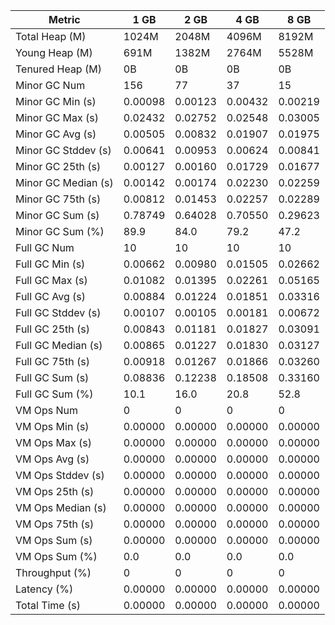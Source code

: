 | Metric | 1 GB | 2 GB | 4 GB | 8 GB |
|------|----|----|----|----|
| Total Heap (M) | 1024M | 2048M | 4096M | 8192M |
| Young Heap (M) | 691M | 1382M | 2764M | 5528M |
| Tenured Heap (M) | 0B | 0B | 0B | 0B |
| Minor GC Num | 156 | 77 | 37 | 15 |
| Minor GC Min (s) | 0.00098 | 0.00123 | 0.00432 | 0.00219 |
| Minor GC Max (s) | 0.02432 | 0.02752 | 0.02548 | 0.03005 |
| Minor GC Avg (s) | 0.00505 | 0.00832 | 0.01907 | 0.01975 |
| Minor GC Stddev (s) | 0.00641 | 0.00953 | 0.00624 | 0.00841 |
| Minor GC 25th (s) | 0.00127 | 0.00160 | 0.01729 | 0.01677 |
| Minor GC Median (s) | 0.00142 | 0.00174 | 0.02230 | 0.02259 |
| Minor GC 75th (s) | 0.00812 | 0.01453 | 0.02257 | 0.02289 |
| Minor GC Sum (s) | 0.78749 | 0.64028 | 0.70550 | 0.29623 |
| Minor GC Sum (%) | 89.9 | 84.0 | 79.2 | 47.2 |
| Full GC Num | 10 | 10 | 10 | 10 |
| Full GC Min (s) | 0.00662 | 0.00980 | 0.01505 | 0.02662 |
| Full GC Max (s) | 0.01082 | 0.01395 | 0.02261 | 0.05165 |
| Full GC Avg (s) | 0.00884 | 0.01224 | 0.01851 | 0.03316 |
| Full GC Stddev (s) | 0.00107 | 0.00105 | 0.00181 | 0.00672 |
| Full GC 25th (s) | 0.00843 | 0.01181 | 0.01827 | 0.03091 |
| Full GC Median (s) | 0.00865 | 0.01227 | 0.01830 | 0.03127 |
| Full GC 75th (s) | 0.00918 | 0.01267 | 0.01866 | 0.03260 |
| Full GC Sum (s) | 0.08836 | 0.12238 | 0.18508 | 0.33160 |
| Full GC Sum (%) | 10.1 | 16.0 | 20.8 | 52.8 |
| VM Ops Num | 0 | 0 | 0 | 0 |
| VM Ops Min (s) | 0.00000 | 0.00000 | 0.00000 | 0.00000 |
| VM Ops Max (s) | 0.00000 | 0.00000 | 0.00000 | 0.00000 |
| VM Ops Avg (s) | 0.00000 | 0.00000 | 0.00000 | 0.00000 |
| VM Ops Stddev (s) | 0.00000 | 0.00000 | 0.00000 | 0.00000 |
| VM Ops 25th (s) | 0.00000 | 0.00000 | 0.00000 | 0.00000 |
| VM Ops Median (s) | 0.00000 | 0.00000 | 0.00000 | 0.00000 |
| VM Ops 75th (s) | 0.00000 | 0.00000 | 0.00000 | 0.00000 |
| VM Ops Sum (s) | 0.00000 | 0.00000 | 0.00000 | 0.00000 |
| VM Ops Sum (%) | 0.0 | 0.0 | 0.0 | 0.0 |
| Throughput (%) | 0 | 0 | 0 | 0 |
| Latency (%) | 0.00000 | 0.00000 | 0.00000 | 0.00000 |
| Total Time (s) | 0.00000 | 0.00000 | 0.00000 | 0.00000 |
